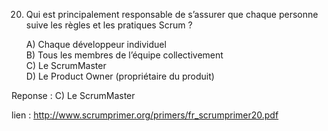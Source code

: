 20)	Qui est principalement responsable de s’assurer que chaque personne suive les règles et les pratiques Scrum ?

 	A)		Chaque développeur individuel	 	 
 	B)		Tous les membres de l’équipe collectivement	 	 
 	C)		Le ScrumMaster	 	 
 	D)		Le Product Owner (propriétaire du produit)

 Reponse : C)		Le ScrumMaster	 
 
 lien : http://www.scrumprimer.org/primers/fr_scrumprimer20.pdf	